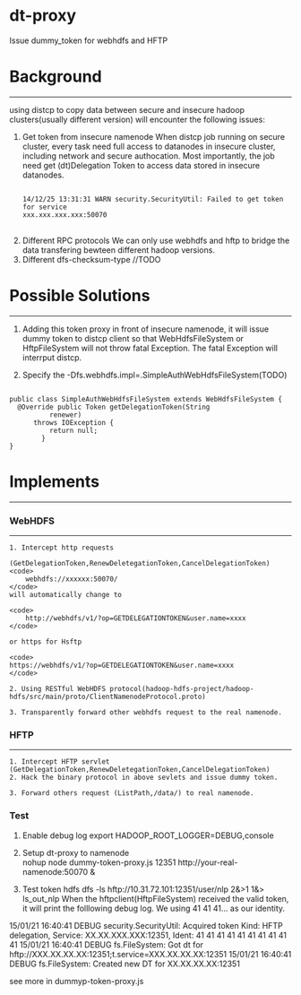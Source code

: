 dt-proxy
===========

Issue dummy_token for webhdfs and HFTP

# Background
**********************

using distcp to copy data between secure and insecure hadoop clusters(usually
        different version) will encounter the following issues:
1. Get token from insecure namenode
   When distcp job running on secure cluster, every task need full access to
   datanodes in insecure cluster, including network and secure authocation. Most
   importantly, the job need get (dt)Delegation Token to access data stored in insecure
   datanodes.
   <pre>
   <code>
   14/12/25 13:31:31 WARN security.SecurityUtil: Failed to get token for service
   xxx.xxx.xxx.xxx:50070
   </code>
   </pre>
2. Different RPC protocols
    We can only use webhdfs and hftp to bridge the data transfering bewteen different hadoop versions.
3. Different dfs-checksum-type
    //TODO
    

# Possible Solutions
*********************

1. Adding this token proxy in front of insecure namenode, it will issue dummy
   token to distcp client so that WebHdfsFileSystem or HftpFileSystem will not
   throw fatal Exception. The fatal Exception will interrput distcp.  

2. Specify the -Dfs.webhdfs.impl=<classpath>.SimpleAuthWebHdfsFileSystem(TODO) 
<p>
<code>
public class SimpleAuthWebHdfsFileSystem extends WebHdfsFileSystem {
  @Override public Token<DelegationTokenIdentifier> getDelegationToken(String
          renewer)
      throws IOException {
          return null;
        }
}
</code>
</p>


# Implements
****************
### WebHDFS
****************

    1. Intercept http requests
    
    (GetDelegationToken,RenewDeletegationToken,CancelDelegationToken)
    <code>
        webhdfs://xxxxxx:50070/
    </code>
    will automatically change to 
    
    <code>
        http://webhdfs/v1/?op=GETDELEGATIONTOKEN&user.name=xxxx
    </code>
    
    or https for Hsftp
    
    <code>
    https://webhdfs/v1/?op=GETDELEGATIONTOKEN&user.name=xxxx
    </code>
    
    2. Using RESTful WebHDFS protocol(hadoop-hdfs-project/hadoop-hdfs/src/main/proto/ClientNamenodeProtocol.proto)
    
    3. Transparently forward other webhdfs request to the real namenode.

### HFTP
***************

    1. Intercept HFTP servlet
    (GetDelegationToken,RenewDeletegationToken,CancelDelegationToken)
    2. Hack the binary protocol in above sevlets and issue dummy token.
    
    3. Forward others request (ListPath,/data/) to real namenode. 

### Test
1. Enable debug log
export HADOOP_ROOT_LOGGER=DEBUG,console

2. Setup dt-proxy to namenode  
nohup node dummy-token-proxy.js 12351 http://your-real-namenode:50070 &

3. Test token
hdfs dfs -ls hftp://10.31.72.101:12351/user/nlp 2&>1 1&> ls_out_nlp
When the hftpclient(HftpFileSystem) received the valid token, it will print the folllowing debug log.
We using 41 41 41... as our identity.

15/01/21 16:40:41 DEBUG security.SecurityUtil: Acquired token Kind: HFTP delegation, Service: XX.XX.XXX.XXX:12351, Ident: 41 41 41 41 41 41 41 41 41 41
15/01/21 16:40:41 DEBUG fs.FileSystem: Got dt for hftp://XXX.XX.XX.XX:12351;t.service=XXX.XX.XX.XX:12351
15/01/21 16:40:41 DEBUG fs.FileSystem: Created new DT for XX.XX.XX.XX:12351

see more in dummyp-token-proxy.js
